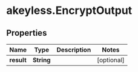 # akeyless.EncryptOutput

## Properties

Name | Type | Description | Notes
------------ | ------------- | ------------- | -------------
**result** | **String** |  | [optional] 


